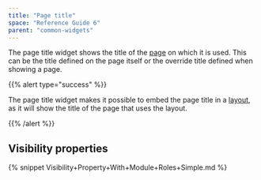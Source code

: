 ```yaml
---
title: "Page title"
space: "Reference Guide 6"
parent: "common-widgets"
---
```



The page title widget shows the title of the [page](page) on which it is used. This can be the title defined on the page itself or the override title defined when showing a page.

{{% alert type="success" %}}

The page title widget makes it possible to embed the page title in a [layout](layout), as it will show the title of the page that uses the layout.

{{% /alert %}}

## Visibility properties

{% snippet Visibility+Property+With+Module+Roles+Simple.md %}
